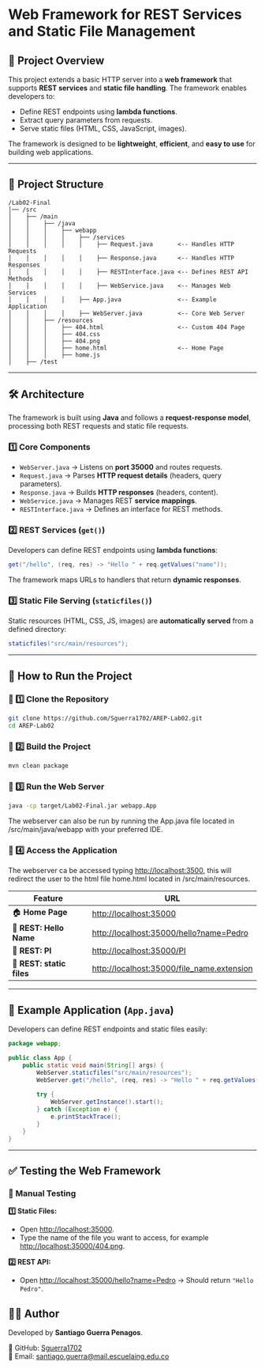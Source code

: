 # **Web Framework for REST Services and Static File Management**  

## **📌 Project Overview**  
This project extends a basic HTTP server into a **web framework** that supports **REST services** and **static file handling**. The framework enables developers to:  

- Define REST endpoints using **lambda functions**.  
- Extract query parameters from requests.  
- Serve static files (HTML, CSS, JavaScript, images).  

The framework is designed to be **lightweight**, **efficient**, and **easy to use** for building web applications.  

---

## **📂 Project Structure**  

```
/Lab02-Final
│── /src
│    ├── /main
│    │    ├── /java
│    │    │    ├── webapp
│    │    │    │    ├── /services
│    │    │    │    │    ├── Request.java       <-- Handles HTTP Requests
│    │    │    │    │    ├── Response.java      <-- Handles HTTP Responses
│    │    │    │    │    ├── RESTInterface.java <-- Defines REST API Methods
│    │    │    │    │    ├── WebService.java    <-- Manages Web Services
│    │    │    │    ├── App.java                <-- Example Application
│    │    │    │    ├── WebServer.java          <-- Core Web Server
│    │    ├── /resources
│    │    │    ├── 404.html                     <-- Custom 404 Page
│    │    │    ├── 404.css
│    │    │    ├── 404.png
│    │    │    ├── home.html                    <-- Home Page
│    │    │    ├── home.js
│    ├── /test
```

---

## **🛠️ Architecture**  

The framework is built using **Java** and follows a **request-response model**, processing both REST requests and static file requests.  

### **1️⃣ Core Components**
- `WebServer.java` → Listens on **port 35000** and routes requests.  
- `Request.java` → Parses **HTTP request details** (headers, query parameters).  
- `Response.java` → Builds **HTTP responses** (headers, content).  
- `WebService.java` → Manages REST **service mappings**.  
- `RESTInterface.java` → Defines an interface for REST methods.  

### **2️⃣ REST Services (`get()`)**
Developers can define REST endpoints using **lambda functions**:  
```java
get("/hello", (req, res) -> "Hello " + req.getValues("name"));
```
The framework maps URLs to handlers that return **dynamic responses**.  

### **3️⃣ Static File Serving (`staticfiles()`)**
Static resources (HTML, CSS, JS, images) are **automatically served** from a defined directory:  
```java
staticfiles("src/main/resources");
```

---

## **🚀 How to Run the Project**  

### **🔹 1️⃣ Clone the Repository**  
```sh
git clone https://github.com/Sguerra1702/AREP-Lab02.git
cd AREP-Lab02
```

### **🔹 2️⃣ Build the Project**  
```sh
mvn clean package
```

### **🔹 3️⃣ Run the Web Server**  
```sh
java -cp target/Lab02-Final.jar webapp.App
```
The webserver can also be run by running the App.java file located in /src/main/java/webapp with your preferred IDE.

### **🔹 4️⃣ Access the Application**  

The webserver ca be accessed typing [http://localhost:3500](), this will redirect the user to the html file home.html located in /src/main/resources.

| Feature                   | URL                                                                                   |
|---------------------------|---------------------------------------------------------------------------------------|
| 🏠 **Home Page**          | [http://localhost:35000](http://localhost:35000/home.html)                            |
| 🔹 **REST: Hello Name**   | [http://localhost:35000/hello?name=Pedro](http://localhost:35000/hello?name=Pedro)    |
| 🔹 **REST: PI**           | [http://localhost:35000/PI](http://localhost:35000/hello?name=Pedro)                  |
| 🔹 **REST: static files** | [http://localhost:35000/file_name.extension](http://localhost:35000/hello?name=Pedro) |
---

## **📌 Example Application (`App.java`)**  

Developers can define REST endpoints and static files easily:  

```java
package webapp;

public class App {
    public static void main(String[] args) {
        WebServer.staticfiles("src/main/resources");
        WebServer.get("/hello", (req, res) -> "Hello " + req.getValues("name"));
        
        try {
            WebServer.getInstance().start();
        } catch (Exception e) {
            e.printStackTrace();
        }
    }
}
```

---

## **✅ Testing the Web Framework**  

### **📝 Manual Testing**
**1️⃣ Static Files:**  
- Open [http://localhost:35000](http://localhost:35000/home.html). 
- Type the name of the file you want to access, for example [http://localhost:35000/404.png]().  

**2️⃣ REST API:**  
- Open [http://localhost:35000/hello?name=Pedro](http://localhost:35000/hello?name=Pedro) → Should return `"Hello Pedro"`.  



## **👨‍💻 Author**
Developed by **Santiago Guerra Penagos**.  

🔹 GitHub: [Sguerra1702](https://github.com/Sguerra1702)  
🔹 Email: santiago.guerra@mail.escuelaing.edu.co